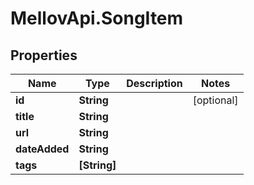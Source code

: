 # MellovApi.SongItem

## Properties

Name | Type | Description | Notes
------------ | ------------- | ------------- | -------------
**id** | **String** |  | [optional] 
**title** | **String** |  | 
**url** | **String** |  | 
**dateAdded** | **String** |  | 
**tags** | **[String]** |  | 


